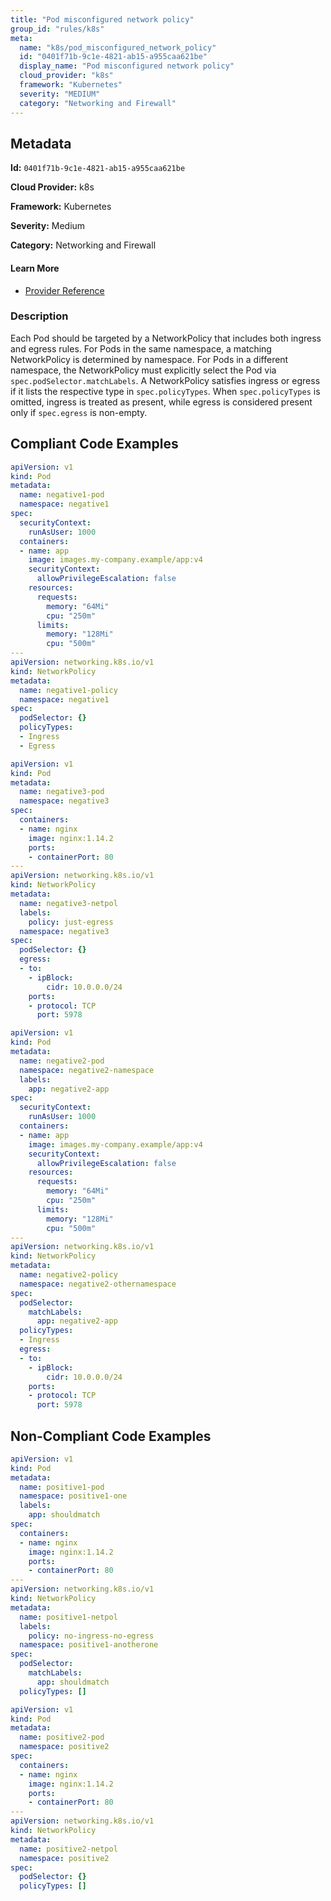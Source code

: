 ```yaml
---
title: "Pod misconfigured network policy"
group_id: "rules/k8s"
meta:
  name: "k8s/pod_misconfigured_network_policy"
  id: "0401f71b-9c1e-4821-ab15-a955caa621be"
  display_name: "Pod misconfigured network policy"
  cloud_provider: "k8s"
  framework: "Kubernetes"
  severity: "MEDIUM"
  category: "Networking and Firewall"
---
```

## Metadata

**Id:** `0401f71b-9c1e-4821-ab15-a955caa621be`

**Cloud Provider:** k8s

**Framework:** Kubernetes

**Severity:** Medium

**Category:** Networking and Firewall

#### Learn More

 - [Provider Reference](https://kubernetes.io/docs/concepts/services-networking/network-policies/)

### Description

 Each Pod should be targeted by a NetworkPolicy that includes both ingress and egress rules.
For Pods in the same namespace, a matching NetworkPolicy is determined by namespace. For Pods in a different namespace, the NetworkPolicy must explicitly select the Pod via `spec.podSelector.matchLabels`.
A NetworkPolicy satisfies ingress or egress if it lists the respective type in `spec.policyTypes`. When `spec.policyTypes` is omitted, ingress is treated as present, while egress is considered present only if `spec.egress` is non-empty.


## Compliant Code Examples
```yaml
apiVersion: v1
kind: Pod
metadata:
  name: negative1-pod
  namespace: negative1
spec:
  securityContext:
    runAsUser: 1000
  containers:
  - name: app
    image: images.my-company.example/app:v4
    securityContext:
      allowPrivilegeEscalation: false
    resources:
      requests:
        memory: "64Mi"
        cpu: "250m"
      limits:
        memory: "128Mi"
        cpu: "500m"
---
apiVersion: networking.k8s.io/v1
kind: NetworkPolicy
metadata:
  name: negative1-policy
  namespace: negative1
spec:
  podSelector: {}
  policyTypes:
  - Ingress
  - Egress

```

```yaml
apiVersion: v1
kind: Pod
metadata:
  name: negative3-pod
  namespace: negative3
spec:
  containers:
  - name: nginx
    image: nginx:1.14.2
    ports:
    - containerPort: 80
---
apiVersion: networking.k8s.io/v1
kind: NetworkPolicy
metadata:
  name: negative3-netpol
  labels:
    policy: just-egress
  namespace: negative3
spec:
  podSelector: {}
  egress:
  - to:
    - ipBlock:
        cidr: 10.0.0.0/24
    ports:
    - protocol: TCP
      port: 5978

```

```yaml
apiVersion: v1
kind: Pod
metadata:
  name: negative2-pod
  namespace: negative2-namespace
  labels:
    app: negative2-app
spec:
  securityContext:
    runAsUser: 1000
  containers:
  - name: app
    image: images.my-company.example/app:v4
    securityContext:
      allowPrivilegeEscalation: false
    resources:
      requests:
        memory: "64Mi"
        cpu: "250m"
      limits:
        memory: "128Mi"
        cpu: "500m"
---
apiVersion: networking.k8s.io/v1
kind: NetworkPolicy
metadata:
  name: negative2-policy
  namespace: negative2-othernamespace
spec:
  podSelector:
    matchLabels:
      app: negative2-app
  policyTypes:
  - Ingress
  egress:
  - to:
    - ipBlock:
        cidr: 10.0.0.0/24
    ports:
    - protocol: TCP
      port: 5978

```
## Non-Compliant Code Examples
```yaml
apiVersion: v1
kind: Pod
metadata:
  name: positive1-pod
  namespace: positive1-one
  labels:
    app: shouldmatch
spec:
  containers:
  - name: nginx
    image: nginx:1.14.2
    ports:
    - containerPort: 80
---
apiVersion: networking.k8s.io/v1
kind: NetworkPolicy
metadata:
  name: positive1-netpol
  labels:
    policy: no-ingress-no-egress
  namespace: positive1-anotherone
spec:
  podSelector:
    matchLabels:
      app: shouldmatch
  policyTypes: []

```

```yaml
apiVersion: v1
kind: Pod
metadata:
  name: positive2-pod
  namespace: positive2
spec:
  containers:
  - name: nginx
    image: nginx:1.14.2
    ports:
    - containerPort: 80
---
apiVersion: networking.k8s.io/v1
kind: NetworkPolicy
metadata:
  name: positive2-netpol
  namespace: positive2
spec:
  podSelector: {}
  policyTypes: []

```